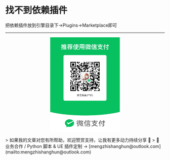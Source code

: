 # 找不到依赖插件

把依赖插件放到引擎目录下->Plugins->Marketplace即可

---

<p align="center">
  <img src="https://raw.githubusercontent.com/mengzhishanghun/mengzhishanghun/main/PayCodes/WeChatPay.jpg" width="220"/>
</p>
> 如果我的文章对您有所帮助，欢迎赞赏支持，让我有更多动力持续分享 🙏   
> 💼 业务合作 / Python 脚本 & UE 插件定制 → [mengzhishanghun@outlook.com](mailto:mengzhishanghun@outlook.com)